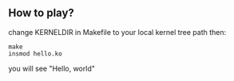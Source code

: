 ## How to play?
change KERNELDIR in Makefile to your local kernel tree path
then: 
```
make
insmod hello.ko
```
you will see "Hello, world"

